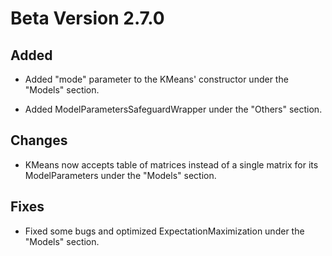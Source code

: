 # Beta Version 2.7.0

## Added

* Added "mode" parameter to the KMeans' constructor under the "Models" section.

* Added ModelParametersSafeguardWrapper under the "Others" section.

## Changes

* KMeans now accepts table of matrices instead of a single matrix for its ModelParameters under the "Models" section.

## Fixes

* Fixed some bugs and optimized ExpectationMaximization under the "Models" section.
